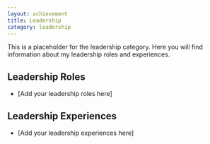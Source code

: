 ```yaml
---
layout: achievement
title: Leadership
category: leadership
---
```


This is a placeholder for the leadership category. Here you will find information about my leadership roles and experiences.

## Leadership Roles
- [Add your leadership roles here]

## Leadership Experiences
- [Add your leadership experiences here]